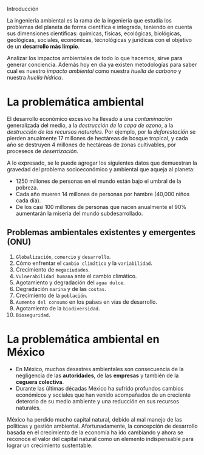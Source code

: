 Introducción

La ingeniería ambiental es la rama de la ingeniería que estudia los problemas del planeta de forma científica e integrada, teniendo en cuenta sus dimensiones científicas: químicas, físicas, ecológicas, biológicas, geológicas, sociales, económicas, tecnológicas y jurídicas con el objetivo de un **desarrollo más limpio**.

Analizar los impactos ambientales de todo lo que hacemos, sirve para generar conciencia. Además hoy en día ya existen metodologías para saber cual es nuestro *impacto ambiental* como nuestra *huella de carbono* y nuestra *huella hídrica*.

# La problemática ambiental
El desarrollo económico excesivo ha llevado a una *contaminación* generalizada del medio, a la *destrucción de la capa de ozono*, a la *destrucción de los recursos naturales*. Por ejemplo, por la *deforestación* se pierden anualmente 17 millones de hectáreas de bosque tropical, y cada año se destruyen 4 millones de hectáreas de zonas cultivables, por proceseos de *desertización*.

A lo expresado, se le puede agregar los siguientes datos que demuestran la gravedad del problema socioeconómico y ambiental que aqueja al planeta:
- 1250 millones de personas en el mundo están bajo el umbral de la pobreza.
- Cada año mueren 14 millones de personas por hambre (40,000 niños cada día).
- De los casi 100 millones de personas que nacen anualmente el 90% aumentarán la miseria del mundo subdesarrollado.

## Problemas ambientales existentes y emergentes (ONU)
1. `Globalización`, `comercio` y `desarrollo`.
2. Cómo enfrentar el `cambio climático` y la `variabilidad`.
3. Crecimiento de `megaciudades`.
4. `Vulnerabilidad humana` ante el cambio climático.
5. Agotamiento y degradación del `agua dulce`.
6. Degradación `marina` y de las `costas`.
7. Crecimiento de la `población`.
8. `Aumento del consumo` en los países en vías de desarrollo.
9. Agotamiento de la `biodiversidad`.
10. `Bioseguridad`.

# La problemática ambiental en México
* En México, muchos desastres ambientales son consecuencia de la negligencia de las **autoridades**, de las **empresas** y también de la **ceguera colectiva**.
* Durante las últimas décadas México ha sufrido profundos cambios económicos y sociales que han venido acompañados de un creciente deterorio de su medio ambiente y una reducción en sus recursos naturales.

México ha perdido mucho capital natural, debido al mal manejo de las políticas y gestión ambiental. Afortunadamente, la concepción de desarrollo basada en el crecimiento de la economía ha ido cambiando y ahora se reconoce el valor del capital natural como un elemento indispensable para lograr un crecimiento sustentable.